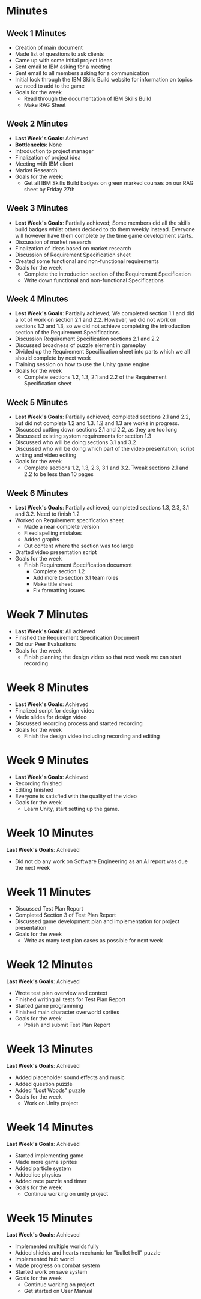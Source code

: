 # Minutes

## Week 1 Minutes

- Creation of main document
- Made list of questions to ask clients
- Came up with some initial project ideas
- Sent email to IBM asking for a meeting
- Sent email to all members asking for a communication
- Initial look through the IBM Skills Build website for information on topics we need to add to the game
- Goals for the week
  - Read through the documentation of IBM Skills Build
  - Make RAG Sheet

## Week 2 Minutes

- **Last Week's Goals**: Achieved
- **Bottlenecks**: None
- Introduction to project manager
- Finalization of project idea
- Meeting with IBM client
- Market Research
- Goals for the week:
  - Get all IBM Skills Build badges on green marked courses on our RAG sheet by Friday 27th

## Week 3 Minutes
- **Lest Week's Goals**: Partially achieved; Some members did all the skills build badges whilst others decided to do them weekly instead. Everyone will however have them complete by the time game development starts.
- Discussion of market research 
- Finalization of ideas based on market research
- Discussion of Requirement Specification sheet
- Created some functional and non-functional requirements
- Goals for the week
  - Complete the introduction section of the Requirement Specification
  - Write down functional and non-functional Specifications 


## Week 4 Minutes
- **Lest Week's Goals**: Partially achieved; We completed section 1.1 and did a lot of work on section 2.1 and 2.2. However, we did not work on sections 1.2 and 1.3, so we did not achieve completing the introduction section of the Requirement Specifications. 
- Discussion Requirement Specification sections 2.1 and 2.2
- Discussed broadness of puzzle element in gameplay
- Divided up the Requirement Specification sheet into parts which we all should complete by next week
- Training session on how to use the Unity game engine
- Goals for the week
  - Complete sections 1.2, 1.3, 2.1 and 2.2 of the Requirement Specification sheet

## Week 5 Minutes
- **Lest Week's Goals**: Partially achieved; completed sections 2.1 and 2.2, but did not complete 1.2 and 1.3. 1.2 and 1.3 are works in progress.
- Discussed cutting down sections 2.1 and 2.2, as they are too long
- Discussed existing system requirements for section 1.3
- Discussed who will be doing sections 3.1 and 3.2
- Discussed who will be doing which part of the video presentation; script writing and video editing
- Goals for the week
  - Complete sections 1.2, 1.3, 2.3, 3.1 and 3.2. Tweak sections 2.1 and 2.2 to be less than 10 pages


## Week 6 Minutes
- **Lest Week's Goals**: Partially achieved; completed sections 1.3, 2.3, 3.1 and 3.2. Need to finish 1.2
- Worked on Requirement specification sheet
  - Made a near complete version
  - Fixed spelling mistakes
  - Added graphs
  - Cut content where the section was too large
- Drafted video presentation script
- Goals for the week
  - Finish Requirement Specification document
    - Complete section 1.2
    - Add more to section 3.1 team roles
    - Make title sheet
    - Fix formatting issues 

# Week 7 Minutes
- **Last Week's Goals**: All achieved 
- Finished the Requirement Specification Document
- Did our Peer Evaluations
- Goals for the week
  - Finish planning the design video so that next week we can start recording


# Week 8 Minutes
- **Last Week's Goals**: Achieved
- Finalized script for design video
- Made slides for design video
- Discussed recording process and started recording
- Goals for the week
  - Finish the design video including recording and editing

#  Week 9 Minutes
- **Last Week's Goals**: Achieved
- Recording finished
- Editing finished
- Everyone is satisfied with the quality of the video
- Goals for the week
    - Learn Unity, start setting up the game.

# Week 10 Minutes
**Last Week's Goals**: Achieved
- Did not do any work on Software Engineering as an AI report was due the next week

# Week 11 Minutes
- Discussed Test Plan Report
- Completed Section 3 of Test Plan Report
- Discussed game development plan and implementation for project presentation
- Goals for the week
  - Write as many test plan cases as possible for next week

# Week 12 Minutes
**Last Week's Goals**: Achieved
- Wrote test plan overview and context
- Finished writing all tests for Test Plan Report
- Started game programming
- Finished main character overworld sprites
- Goals for the week
  - Polish and submit Test Plan Report

# Week 13 Minutes
**Last Week's Goals**: Achieved
- Added placeholder sound effects and music
- Added question puzzle
- Added "Lost Woods" puzzle
- Goals for the week
  - Work on Unity project

# Week 14 Minutes
**Last Week's Goals**: Achieved
- Started implementing game
- Made more game sprites
- Added particle system
- Added ice physics
- Added race puzzle and timer
- Goals for the week
  - Continue working on unity project

# Week 15 Minutes
**Last Week's Goals**: Achieved
- Implemented multiple worlds fully
- Added shields and hearts mechanic for "bullet hell" puzzle
- Implemented hub world
- Made progress on combat system
- Started work on save system
- Goals for the week
  - Continue working on project
  - Get started on User Manual